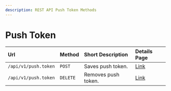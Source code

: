 ```yaml
---
description: REST API Push Token Methods
---
```


# Push Token

| Url | Method | Short Description | Details Page |
| :--- | :--- | :--- | :--- |
| `/api/v1/push.token` | `POST` | Saves push token. | [Link](push-token.md) |
| `/api/v1/push.token` | `DELETE` | Removes push token. | [Link](deletepushtoken.md) |

